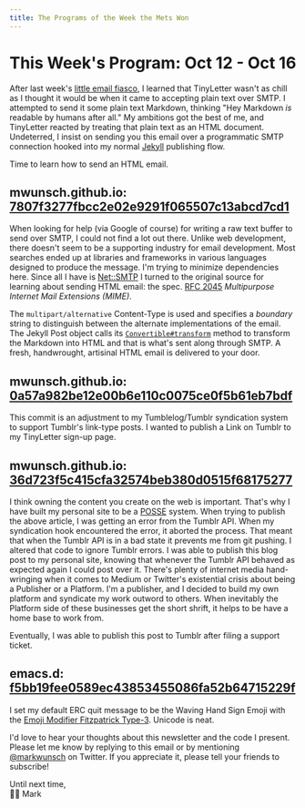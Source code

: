 ```yaml
---
title: The Programs of the Week the Mets Won
---
```


This Week's Program: Oct 12 - Oct 16
====================================

After last week's [little email fiasco][last-week], I learned that
TinyLetter wasn't as chill as I thought it would be when it came to
accepting plain text over SMTP. I attempted to send it some plain
text Markdown, thinking "Hey Markdown *is* readable by humans
after all." My ambitions got the best of me, and TinyLetter reacted by
treating that plain text as an HTML document. Undeterred, I insist on
sending you this email over a programmatic SMTP connection hooked into
my normal [Jekyll][jekyll] publishing flow.

Time to learn how to send an HTML email.

## mwunsch.github.io: [7807f3277fbcc2e02e9291f065507c13abcd7cd1][tinyletter-html]

When looking for help (via Google of course) for writing a raw text
buffer to send over SMTP, I could not find a lot out
there. Unlike web development, there doesn't seem to be a supporting
industry for email development. Most searches ended up at libraries
and frameworks in various languages designed to produce the
message. I'm trying to minimize dependencies here. Since all I
have is
[Net::SMTP](http://ruby-doc.org/stdlib-2.2.3/libdoc/net/smtp/rdoc/Net/SMTP.html)
I turned to the original source for
learning about sending HTML email: the spec. [RFC 2045][rfc2045]
*Multipurpose Internet Mail Extensions (MIME)*.

The `multipart/alternative` Content-Type is used and specifies a
*boundary* string to distinguish between the alternate implementations
of the email. The Jekyll Post object calls its
[`Convertible#transform`][jekyll_transform] method to transform the
Markdown into HTML and that is what's sent along through SMTP. A
fresh, handwrought, artisinal HTML email is delivered to your door.

## mwunsch.github.io: [0a57a982be12e00b6e110c0075ce0f5b61eb7bdf][tumblr-link]

This commit is an adjustment to my Tumblelog/Tumblr syndication system
to support Tumblr's link-type posts. I wanted to publish a Link on
Tumblr to my TinyLetter sign-up page.

## mwunsch.github.io: [36d723f5c415cfa32574beb380d0515f68175277][ignore-tumblr-errors]

I think owning the content you create on the web is important. That's
why I have built my personal site to be a
[POSSE](https://indiewebcamp.com/POSSE) system. When trying to publish
the above article, I was getting an error from the Tumblr API. When
my syndication hook encountered the error, it aborted the
process. That meant that when the Tumblr API is in a bad state it
prevents me from git pushing. I altered that code to ignore Tumblr
errors. I was able to publish this blog post to my personal site,
knowing that whenever the Tumblr API behaved as expected again I could
post over it. There's plenty of internet media hand-wringing
when it comes to Medium or Twitter's existential crisis about being a Publisher
or a Platform. I'm a publisher, and I decided to build my own platform
and syndicate my work outword to others. When inevitably
the Platform side of these businesses get the short shrift, it helps
to be have a home base to work from.

Eventually, I was able to publish this post to Tumblr after filing a
support ticket.

## emacs.d: [f5bb19fee0589ec43853455086fa52b64715229f][erc-bye]

I set my default ERC quit message to be the Waving Hand Sign Emoji
with the
[Emoji Modifier Fitzpatrick Type-3](http://www.unicode.org/reports/tr51/#Diversity). Unicode
is neat.

I'd love to hear your thoughts about this newsletter and the code I
present. Please let me know by replying to this email or by mentioning
[@markwunsch](https://twitter.com/markwunsch) on Twitter. If you
appreciate it, please tell your friends to subscribe!

Until next time,<br />👋🏼 Mark

[last-week]: http://tinyletter.com/wunsch/letters/the-sophomore-slump-week-following-up

[jekyll]: http://jekyllrb.com/

[tinyletter-html]: https://github.com/mwunsch/mwunsch.github.io/commit/7807f3277fbcc2e02e9291f065507c13abcd7cd1

[rfc2045]: https://tools.ietf.org/html/rfc2045

[jekyll_transform]: https://github.com/jekyll/jekyll/blob/v2.4.0/lib/jekyll/convertible.rb#L61-L74

[tumblr-link]: https://github.com/mwunsch/mwunsch.github.io/commit/0a57a982be12e00b6e110c0075ce0f5b61eb7bdf

[ignore-tumblr-errors]: https://github.com/mwunsch/mwunsch.github.io/commit/36d723f5c415cfa32574beb380d0515f68175277

[erc-bye]: https://github.com/mwunsch/emacs.d/commit/f5bb19fee0589ec43853455086fa52b64715229f
